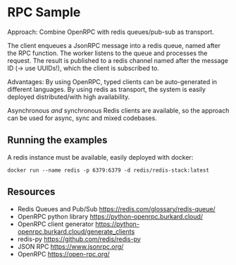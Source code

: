 # RPC Sample

Approach: Combine OpenRPC with redis queues/pub-sub as transport.

The client enqueues a JsonRPC message into a redis queue, named after the RPC function.
The worker listens to the queue and processes the request. The result is published to
a redis channel named after the message ID (-> use UUIDs!), which the client is subscribed to.

Advantages: By using OpenRPC, typed clients can be auto-generated in different languages. By using redis
as transport, the system is easily deployed distributed/with high availability.

Asynchronous *and* synchronous Redis clients are available, so the approach can be used for
async, sync and mixed codebases.

## Running the examples

A redis instance must be available, easily deployed with docker:

    docker run --name redis -p 6379:6379 -d redis/redis-stack:latest

## Resources

* Redis Queues and Pub/Sub https://redis.com/glossary/redis-queue/
* OpenRPC python library https://python-openrpc.burkard.cloud/
* OpenRPC client generator https://python-openrpc.burkard.cloud/generate_clients
* redis-py https://github.com/redis/redis-py
* JSON RPC https://www.jsonrpc.org/
* OpenRPC https://open-rpc.org/